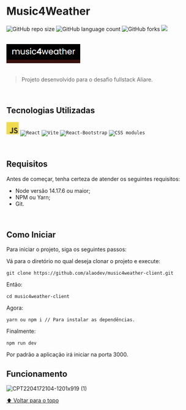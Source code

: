 # Music4Weather

![GitHub repo size](https://img.shields.io/github/repo-size/alaodev/music4weather-client?style=for-the-badge)
![GitHub language count](https://img.shields.io/github/languages/count/alaodev/music4weather-client?style=for-the-badge)
![GitHub forks](https://img.shields.io/github/forks/alaodev/music4weather-client?style=for-the-badge)
<img src="https://img.shields.io/static/v1?label=Overview&message=alaodev&color=f8efd4&style=for-the-badge&logo=GitHub">

<br/>

<img height="50" src="./assets/images/logo.png" id="nlw_heat_node" alt="exemplo imagem">

<br/>
<br/>

> Projeto desenvolvido para o desafio fullstack Aliare.

<br/>

## Tecnologias Utilizadas

<code><img height="32" src="https://raw.githubusercontent.com/github/explore/80688e429a7d4ef2fca1e82350fe8e3517d3494d/topics/javascript/javascript.png" alt="Javascript"/></code>
<code><img height="32" src="https://cdn.freebiesupply.com/logos/large/2x/react-1-logo-png-transparent.png" alt="React"/></code>
<code><img height="32" src="https://seeklogo.com/images/V/vite-logo-BFD4283991-seeklogo.com.png" alt="Vite"/></code>
<code><img height="32" src="https://user-images.githubusercontent.com/42708686/121468850-160d7900-c9d9-11eb-9cc2-b3db7bb52df3.png" alt="React-Bootstrap"/></code>
<code><img height="32" src="https://i.redd.it/3vr72d9jitw21.png" alt="CSS modules"/></code>

<br/>

## Requisitos

Antes de começar, tenha certeza de atender os seguintes requisitos:
* Node versão 14.17.6 ou maior;
* NPM ou Yarn;
* Git.

<br/>

## Como Iniciar

Para iniciar o projeto, siga os seguintes passos:

Vá para o diretório no qual deseja clonar o projeto e execute:
```
git clone https://github.com/alaodev/music4weather-client.git
```

Então: 
```
cd music4weather-client
```

Agora:
```
yarn ou npm i // Para instalar as dependências.
```

Finalmente:
```
npm run dev
```

Por padrão a aplicação irá iniciar na porta 3000.

## Funcionamento

![CPT2204172104-1201x919 (1)](https://user-images.githubusercontent.com/61799923/163737233-bf01f64f-f512-452b-95d2-0f3429521fa1.gif)


[⬆ Voltar para o topo](#nlw_heat_node)<br>
